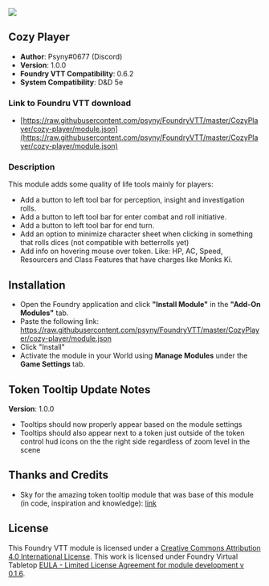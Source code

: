 ![](https://img.shields.io/badge/Foundry-v0.4.4-informational)
## Cozy Player

* **Author**: Psyny#0677  (Discord)
* **Version**: 1.0.0
* **Foundry VTT Compatibility**: 0.6.2
* **System Compatibility**: D&D 5e

### Link to Foundru VTT download
* [https://raw.githubusercontent.com/psyny/FoundryVTT/master/CozyPlayer/cozy-player/module.json](https://raw.githubusercontent.com/psyny/FoundryVTT/master/CozyPlayer/cozy-player/module.json)

### Description
This module adds some quality of life tools mainly for players:
- Add a button to left tool bar for perception, insight and investigation rolls.
- Add a button to left tool bar for enter combat and roll initiative.
- Add a button to left tool bar for end turn.
- Add an option to minimize character sheet when clicking in something that rolls dices (not compatible with betterrolls yet)
- Add info on hovering mouse over token. Like: HP, AC, Speed, Resourcers and Class Features that have charges like Monks Ki.

## Installation
* Open the Foundry application and click **"Install Module"** in the **"Add-On Modules"** tab.
* Paste the following link: https://raw.githubusercontent.com/psyny/FoundryVTT/master/CozyPlayer/cozy-player/module.json
* Click "Install"
* Activate the module in your World using **Manage Modules** under the **Game Settings** tab.

## Token Tooltip Update Notes
**Version**: 1.0.0
* Tooltips should now properly appear based on the module settings
* Tooltips should also appear next to a token just outside of the token control hud icons on the the right side regardless of zoom level in the scene

## Thanks and Credits
- Sky for the amazing token tooltip module that was base of this module (in code, inspiration and knowledge): [link](https://github.com/Sky-Captain-13/foundry/tree/master/token-tooltip) 

## License
This Foundry VTT module is licensed under a [Creative Commons Attribution 4.0 International License](http://creativecommons.org/licenses/by/4.0/).
This work is licensed under Foundry Virtual Tabletop [EULA - Limited License Agreement for module development v 0.1.6](http://foundryvtt.com/pages/license.html).